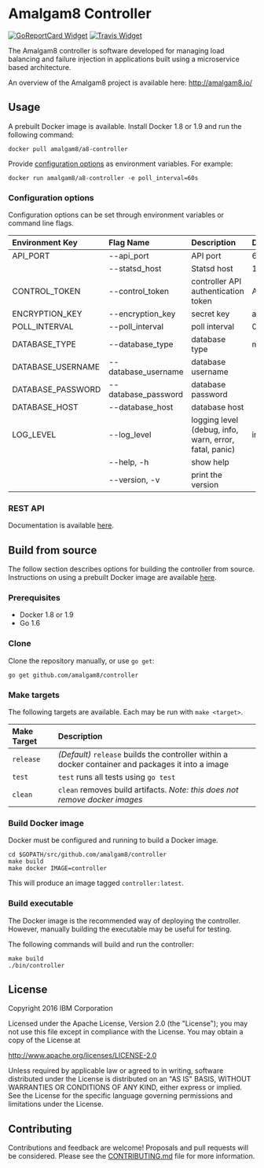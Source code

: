 # Amalgam8 Controller

[![GoReportCard Widget]][GoReportCard] [![Travis Widget]][Travis]

[GoReportCard]: https://goreportcard.com/report/github.com/amalgam8/controller
[GoReportCard Widget]: https://goreportcard.com/badge/github.com/amalgam8/controller
[Travis]: https://travis-ci.org/amalgam8/controller
[Travis Widget]: https://travis-ci.org/amalgam8/controller.svg?branch=master

The Amalgam8 controller is software developed for managing load balancing and failure injection in applications built using a microservice based architecture.

An overview of the Amalgam8 project is available here: http://amalgam8.io/

## Usage

A prebuilt Docker image is available. Install Docker 1.8 or 1.9 and run the following command:

```docker pull amalgam8/a8-controller```

Provide [configuration options](https://github.com/amalgam8/controller/blob/master/README.md#configuration-options) as environment variables. For example:

```docker run amalgam8/a8-controller -e poll_interval=60s```

### Configuration options
Configuration options can be set through environment variables or command line flags. 

| Environment Key | Flag Name                   | Description | Default Value |
|:----------------|:----------------------------|:------------|:--------------|
| API_PORT | --api_port | API port | 6379 |
| | --statsd_host | Statsd host |127.0.0.1:8125 |
| CONTROL_TOKEN | --control_token | controller API authentication token | ABCDEFGHIJKLMNOP |
| ENCRYPTION_KEY | --encryption_key | secret key | abcdefghijklmnop |
| POLL_INTERVAL | --poll_interval | poll interval | 0 |
| DATABASE_TYPE |  --database_type |	database type | memory |
| DATABASE_USERNAME | --database_username | database username | |
| DATABASE_PASSWORD | --database_password | database password | |
| DATABASE_HOST | --database_host | database host | |
| LOG_LEVEL | --log_level | logging level (debug, info, warn, error, fatal, panic) | info |
| | --help, -h | show help | |
| | --version, -v | print the version | |



### REST API

Documentation is available [here](http://amalgam8.io/controller/#/default).

## Build from source
The follow section describes options for building the controller from source. Instructions on using a prebuilt Docker image are available [here](https://github.com/amalgam8/controller#usage).

### Prerequisites
* Docker 1.8 or 1.9
* Go 1.6

### Clone

Clone the repository manually, or use `go get`:

```go get github.com/amalgam8/controller```

### Make targets
The following targets are available. Each may be run with `make <target>`.

| Make Target      | Description |
|:-----------------|:------------|
| `release`        | *(Default)* `release` builds the controller within a docker container and packages it into a image |
| `test`           | `test` runs all tests using `go test` |
| `clean`          | `clean` removes build artifacts. *Note: this does not remove docker images* |

### Build Docker image
Docker must be configured and running to build a Docker image.
```
cd $GOPATH/src/github.com/amalgam8/controller
make build
make docker IMAGE=controller
```

This will produce an image tagged `controller:latest`.

### Build executable
The Docker image is the recommended way of deploying the controller. However, manually building the executable may be useful for testing.

The following commands will build and run the controller:

```target
make build
./bin/controller
```

## License
Copyright 2016 IBM Corporation

Licensed under the Apache License, Version 2.0 (the "License"); you may not use this file except in compliance with the License. You may obtain a copy of the License at

http://www.apache.org/licenses/LICENSE-2.0

Unless required by applicable law or agreed to in writing, software distributed under the License is distributed on an "AS IS" BASIS, WITHOUT WARRANTIES OR CONDITIONS OF ANY KIND, either express or implied. See the License for the specific language governing permissions and limitations under the License.

## Contributing

Contributions and feedback are welcome! 
Proposals and pull requests will be considered. 
Please see the [CONTRIBUTING.md](https://github.com/amalgam8/amalgam8.github.io/blob/master/CONTRIBUTING.md) file for more information.

